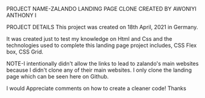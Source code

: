 PROJECT NAME-ZALANDO LANDING PAGE CLONE CREATED BY AWONIYI ANTHONY I

PROJECT DETAILS
This project was created on 18th April, 2021 in Germany.

It was created just to test my knowledge on Html and Css and the technologies used to complete this landing page project includes, CSS Flex box, CSS Grid.

NOTE-I intentionally didn't allow the links to lead to zalando's main websites because I didn't clone any of their main websites. I only clone the landing page which can be seen here on Github. 

I would Appreciate comments on how to create a cleaner code!
Thanks
